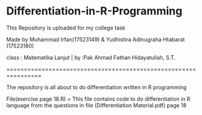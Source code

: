 # Differentiation-in-R-Programming
This Repository is uploaded for my college task

Made by Muhammad Irfan(17523149) & Yudhistira Adinugraha Htabarat (17523180)

class : Matematika Lanjut | by :Pak Ahmad Fathan Hidayatullah, S.T.

================================================================

The repository is all about to do differentiation written in R programming

File(exercise page 18.R) = This file contains code to do differentiation in R language from the questions in file (Differentiation Material.pdf) page 18 
